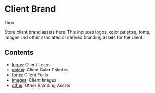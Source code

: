 # Client Brand

> [!NOTE]
> Store client brand assets here. This includes logos, color palettes, fonts, images and other asociated or derived
> branding assets for the client.

## Contents

- [logos](logos/): Client Logos
- [colors](colors/): Client Color Palettes
- [fonts](fonts/): Client Fonts
- [images](images/): Client Images
- [other](other/): Other Branding Assets
